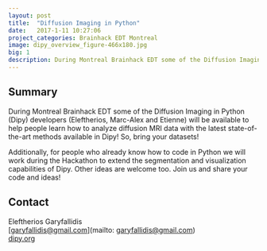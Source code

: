 ```yaml
---
layout: post
title:  "Diffusion Imaging in Python"
date:   2017-1-11 10:27:06
project_categories: Brainhack EDT Montreal
image: dipy_overview_figure-466x180.jpg
big: 1
description: During Montreal Brainhack EDT some of the Diffusion Imaging in Python
---
```

## Summary
During Montreal Brainhack EDT some of the Diffusion Imaging in Python (Dipy) developers (Eleftherios, Marc-Alex and Etienne) will be available to help people learn how to analyze diffusion MRI data with the latest state-of-the-art methods available in Dipy! So, bring your datasets!

Additionally, for people who already know how to code in Python we will work during the Hackathon to extend the segmentation and visualization capabilities of Dipy. Other ideas are welcome too. Join us and share your code and ideas!


## Contact  
Eleftherios Garyfallidis  
[garyfallidis@gmail.com](mailto: garyfallidis@gmail.com)  
[dipy.org](dipy.org)  
